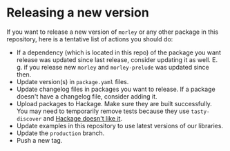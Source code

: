 # Releasing a new version

If you want to release a new version of `morley` or any other package in this repository, here is a tentative list of actions you should do:
* If a dependency (which is located in this repo) of the package you want release was updated since last release, consider updating it as well. E. g. if you release new `morley` and `morley-prelude` was updated since then.
* Update version(s) in `package.yaml` files.
* Update changelog files in packages you want to release.
If a package doesn't have a changelog file, consider adding it.
* Upload packages to Hackage.
Make sure they are built successfully.
You may need to temporarily remove tests because they use `tasty-discover` and [Hackage doesn't like it](https://github.com/haskell/hackage-server/issues/821).
* Update examples in this repository to use latest versions of our libraries.
* Update the `production` branch.
* Push a new tag.
